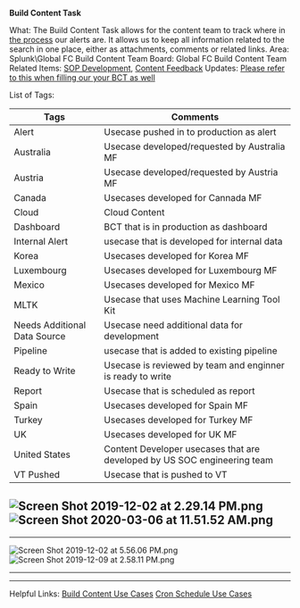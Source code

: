 **Build Content Task**

What: The Build Content Task allows for the content team to track where in [the process](https://dev.azure.com/GlobalSOC/Splunk/_wiki/wikis/Splunk.wiki/24/Project-S-Content-Development-Work-Item-State-Requirements) our alerts are. It allows us to keep all information related to the search in one place, either as attachments, comments or related links. 
Area: Splunk\Global FC Build Content Team
Board: Global FC Build Content Team
Related Items: [SOP Development](https://dev.azure.com/GlobalSOC/Splunk/_wiki/wikis/Splunk.wiki/263/SOP-Development-Documentation), [Content Feedback](https://dev.azure.com/GlobalSOC/Splunk/_wiki/wikis/Splunk.wiki/268/Content-Feedback-Documentation)
Updates: [Please refer to this when filling our your BCT as well](https://dev.azure.com/GlobalSOC/Splunk/_wiki/wikis/Splunk.wiki/278/How-to-Document-Lookups-and-Macros)

List of Tags:

|**Tags**	|**Comments**|
|--|--|
Alert	|Usecase pushed in to production as alert|
Australia|	Usecase developed/requested by Australia MF|
Austria	|Usecase developed/requested by Austria MF|
Canada	|Usecases developed for Cannada MF |
Cloud	|Cloud Content|
Dashboard	|BCT that is in production as dashboard|
Internal Alert	|usecase that is developed for internal data|
Korea	|Usecases developed for Korea MF |
Luxembourg	|Usecases developed for Luxembourg MF |
Mexico	|Usecases developed for Mexico MF |
MLTK	|Usecase that uses Machine Learning Tool Kit|
Needs Additional Data Source	|Usecase need additional data for development|
Pipeline	|usecase that is added to existing pipeline|
Ready to Write	|Usecase is reviewed by team and enginner is ready to write|
Report|	Usecase that is scheduled as report|
Spain	|Usecases developed for Spain MF |
Turkey	|Usecases developed for Turkey MF |
UK	|Usecases developed for UK  MF |
United States| Content Developer	usecases that are developed by US SOC engineering team|
VT Pushed	|Usecase that is pushed to VT|




![Screen Shot 2019-12-02 at 2.29.14 PM.png](/.attachments/Screen%20Shot%202019-12-02%20at%202.29.14%20PM-299c899f-c1de-4977-b0ef-0292aee0a46e.png)![Screen Shot 2020-03-06 at 11.51.52 AM.png](/.attachments/Screen%20Shot%202020-03-06%20at%2011.51.52%20AM-17d9d648-a8f7-4fee-8886-e0b155c835fc.png)
----
----


![Screen Shot 2019-12-02 at 5.56.06 PM.png](/.attachments/Screen%20Shot%202019-12-02%20at%205.56.06%20PM-88d30a9b-16da-4671-9fa6-99461c639588.png)![Screen Shot 2019-12-09 at 2.58.11 PM.png](/.attachments/Screen%20Shot%202019-12-09%20at%202.58.11%20PM-26f21d7a-16ad-4657-a50a-d35a83c5c6c2.png)

---
---

Helpful Links:
[Build Content Use Cases](https://americas.internal.deloitteonline.com/sites/ctoteams/EnterpriseOperations/PlatformDelivery/splunk/_layouts/15/WopiFrame.aspx?sourcedoc=/sites/ctoteams/EnterpriseOperations/PlatformDelivery/splunk/Shared%20Documents/50-Content%20Development/Global%20SIEM%20Use%20Case%20Framework_20191001.pptx&action=default)
[Cron Schedule Use Cases](https://dev.azure.com/GlobalSOC/Splunk/_wiki/wikis/Splunk.wiki/153/Use-Case-Cron-Schedule)